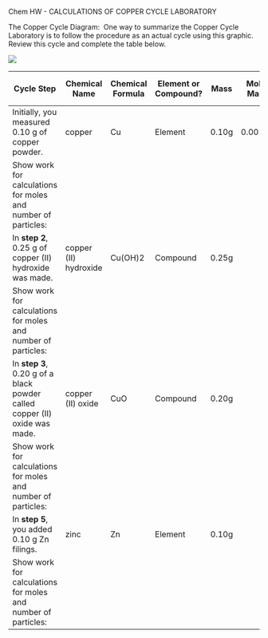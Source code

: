 Chem HW - CALCULATIONS OF COPPER CYCLE LABORATORY

The Copper Cycle Diagram:  One way to summarize the Copper Cycle Laboratory is to follow the procedure as an actual cycle using this graphic.  Review this cycle and complete the table below.

  

![](https://lh6.googleusercontent.com/5YlFMUUDo2gSe663iV9iYccCV3mUDkTN7QDkBMOX3P9S6NnEFdAE-qwEuUaplZyzNNPgN-a2jnxphcKVjri83FUn9Axmsky1ADfg5-6x8iX3beacbqDr529oKeKoYuZkIcO0YXTpN0oUuoPYk0zUoA)


| **Cycle Step**                                                             | **Chemical Name**     | **Chemical Formula** | **Element or Compound?** | **Mass** | **Molar Mass** | **Calculated Moles** | **Calculated Number of Particles** |
| -------------------------------------------------------------------------- | --------------------- | -------------------- | ------------------------ | -------- | -------------- | -------------------- | ---------------------------------- |
| Initially, you measured 0.10 g of copper powder.                           | copper                | Cu                   | Element                  | 0.10g    | 0.00157        |                      |                                    |
| Show work for calculations for moles and number of particles:              |                       |                      |                          |          |                |                      |                                    |
| In **step 2**, 0.25 g of copper (II) hydroxide was made.                   | copper (II) hydroxide | Cu(OH)2              | Compound                 | 0.25g    |                |                      |                                    |
| Show work for calculations for moles and number of particles:              |                       |                      |                          |          |                |                      |                                    |
| In **step 3**, 0.20 g of a black powder called copper (II) oxide was made. | copper (II) oxide     | CuO                  | Compound                 | 0.20g    |                |                      |                                    |
| Show work for calculations for moles and number of particles:              |                       |                      |                          |          |                |                      |                                    |
| In **step 5**, you added 0.10 g Zn filings.                                | zinc                  | Zn                   | Element                  | 0.10g    |                |                      |                                    |
| Show work for calculations for moles and number of particles:              |                       |                      |                          |          |                |                      |                                    |